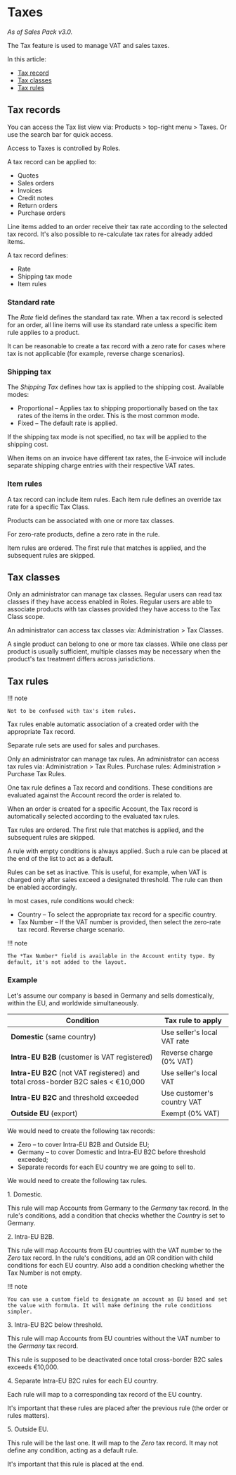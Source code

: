 # Taxes

*As of Sales Pack v3.0.*

The Tax feature is used to manage VAT and sales taxes.

In this article:

* [Tax record](#tax-records)
* [Tax classes](#tax-classes)
* [Tax rules](#tax-rules)

## Tax records

You can access the Tax list view via: Products > top-right menu > Taxes. Or use the search bar for quick access.

Access to Taxes is controlled by Roles.

A tax record can be applied to:

* Quotes
* Sales orders
* Invoices
* Credit notes
* Return orders
* Purchase orders

Line items added to an order receive their tax rate according to the selected tax record. It's also possible to re-calculate tax rates for already added items.

A tax record defines:

* Rate
* Shipping tax mode
* Item rules

### Standard rate

The *Rate* field defines the standard tax rate. When a tax record is selected for an order, all line items will use its standard rate unless a specific item rule applies to a product.

It can be reasonable to create a tax record with a zero rate for cases where tax is not applicable (for example, reverse charge scenarios).

### Shipping tax

The *Shipping Tax* defines how tax is applied to the shipping cost. Available modes:

* Proportional – Applies tax to shipping proportionally based on the tax rates of the items in the order. This is the most common mode.
* Fixed – The default rate is applied.

If the shipping tax mode is not specified, no tax will be applied to the shipping cost.

When items on an invoice have different tax rates, the E-invoice will include separate shipping charge entries with their respective VAT rates.

### Item rules

A tax record can include item rules. Each item rule defines an override tax rate for a specific Tax Class.

Products can be associated with one or more tax classes.

For zero-rate products, define a zero rate in the rule.

Item rules are ordered. The first rule that matches is applied, and the subsequent rules are skipped.

## Tax classes

Only an administrator can manage tax classes. Regular users can read tax classes if they have access enabled in Roles. Regular users are able to associate products with tax classes provided they have access to the Tax Class scope.

An administrator can access tax classes via: Administration > Tax Classes.

A single product can belong to one or more tax classes. While one class per product is usually sufficient, multiple classes may be necessary when the product's tax treatment differs across jurisdictions.

## Tax rules

!!! note

    Not to be confused with tax's item rules.

Tax rules enable automatic association of a created order with the appropriate Tax record.

Separate rule sets are used for sales and purchases.

Only an administrator can manage tax rules. An administrator can access tax rules via: Administration > Tax Rules. Purchase rules: Administration > Purchase Tax Rules.

One tax rule defines a Tax record and conditions. These conditions are evaluated against the Account record the order is related to.

When an order is created for a specific Account, the Tax record is automatically selected according to the evaluated tax rules.

Tax rules are ordered. The first rule that matches is applied, and the subsequent rules are skipped.

A rule with empty conditions is always applied. Such a rule can be placed at the end of the list to act as a default.

Rules can be set as inactive. This is useful, for example, when VAT is charged only after sales exceed a designated threshold. The rule can then be enabled accordingly.

In most cases, rule conditions would check:

* Country – To select the appropriate tax record for a specific country.
* Tax Number – If the VAT number is provided, then select the zero-rate tax record. Reverse charge scenario.

!!! note

    The *Tax Number* field is available in the Account entity type. By default, it's not added to the layout.

### Example

Let's assume our company is based in Germany and sells domestically, within the EU, and worldwide simultaneously.

| Condition             | Tax rule to apply           |
| --------------------- | --------------------------- |
| **Domestic** (same country) | Use seller's local VAT rate |
| **Intra-EU B2B** (customer is VAT registered) | Reverse charge (0% VAT) |
| **Intra-EU B2C** (not VAT registered) and total cross-border B2C sales < €10,000 | Use seller's local VAT |
| **Intra-EU B2C** and threshold exceeded | Use customer's country VAT |
| **Outside EU** (export) | Exempt (0% VAT) |

We would need to create the following tax records:

* Zero – to cover Intra-EU B2B and Outside EU;
* Germany – to cover Domestic and Intra-EU B2C before threshold exceeded;
* Separate records for each EU country we are going to sell to.

We would need to create the following tax rules.

1\. Domestic.

This rule will map Accounts from Germany to the *Germany* tax record. In the rule's conditions, add a condition that checks whether the *Country* is set to Germany.

2\. Intra-EU B2B.

This rule will map Accounts from EU countries with the VAT number to the *Zero* tax record. In the rule's conditions, add an OR condition with child conditions for each EU country. Also add a condition checking whether the Tax Number is not empty.

!!! note

    You can use a custom field to designate an account as EU based and set the value with formula. It will make defining the rule conditions simpler.

3\. Intra-EU B2C below threshold.

This rule will map Accounts from EU countries without the VAT number to the *Germany* tax record.

This rule is supposed to be deactivated once total cross-border B2C sales exceeds €10,000.

4\. Separate Intra-EU B2C rules for each EU country.

Each rule will map to a corresponding tax record of the EU country.

It's important that these rules are placed after the previous rule (the order or rules matters).

5\. Outside EU.

This rule will be the last one. It will map to the *Zero* tax record. It may not define any condition, acting as a default rule.

It's important that this rule is placed at the end.
